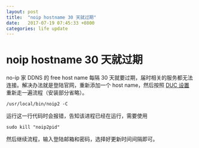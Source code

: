 ```yaml
---
layout: post
title:  "noip hostname 30 天就过期"
date:   2017-07-19 07:45:33 +0800
categories: life update
---
```



# noip hostname 30 天就过期

no-ip 家 DDNS 的 free host name 每隔 30 天就要过期，届时相关的服务都无法连接。解决办法就是登陆官网，重新添加一个 host name，然后按照 [DUC 设置](https://www.noip.com/support/knowledgebase/installing-the-linux-dynamic-update-client-on-ubuntu/) 重新走一遍流程（安装部分省略）。


```shell
/usr/local/bin/noip2 -C
```

运行这一行代码时会报错，告知该进程已经在运行，需要使用

```shell
sudo kill "noip2pid"
```

然后继续流程，输入登陆邮箱和密码，选择好更新时间间隔即可。